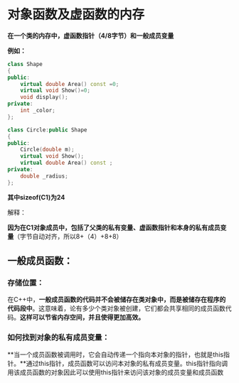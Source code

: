 # 对象函数及虚函数的内存

**在一个类的内存中，虚函数指针（4/8字节）和一般成员变量**

**例如：**

```C++
class Shape
{
public:
    virtual double Area() const =0;
    virtual void Show()=0;
    void display();
private:
    int _color;
};

class Circle:public Shape
{
public:
    Circle(double m);
    virtual void Show();
    virtual double Area() const ;
private:
    double _radius;
};

```

**其中sizeof(C1)为24**

解释：

**因为在C1对象成员中，包括了父类的私有变量、虚函数指针和本身的私有成员变量**（字节自动对齐，所以8+（4）+8+8）



## 一般成员函数：

### 存储位置：

在C++中，**一般成员函数的代码并不会被储存在类对象中，而是被储存在程序的代码段中**。这意味着，论有多少个类对象被创建，它们都会共享相同的成员函数代码。**这样可以节省内存空间，并且使得更加高效。**



### 如何找到对象的私有成员变量：

**当一个成员函数被调用时，它会自动传递一个指向本对象的指针，也就是this指针。**通过this指针，成员函数可以访问本对象的私有成员变量。this指针指向调用该成员函数的对象因此可以使用this指针来访问该对象的成员变量和成员函数





